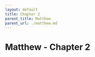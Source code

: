 ```yaml
---
layout: default
title: Chapter 2
parent_title: Matthew
parent_url: ./matthew.md
---
```


# Matthew - Chapter 2
